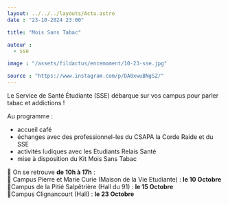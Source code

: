 ```yaml
---
layout: ../../../layouts/Actu.astro
date : "23-10-2024 23:00"

title: "Mois Sans Tabac"

auteur :
  - sse

image : "/assets/fildactus/encemoment/10-23-sse.jpg"

source : "https://www.instagram.com/p/DA0xwuBNgSZ/"
---
```


Le Service de Santé Étudiante (SSE) débarque sur vos campus pour parler tabac et addictions !

Au programme :  
- accueil café  
- échanges avec des professionnel-les du CSAPA la Corde Raide et du SSE  
- activités ludiques avec les Etudiants Relais Santé  
- mise à disposition du Kit Mois Sans Tabac

📅 On se retrouve __de 10h à 17h__ :  
📍 Campus Pierre et Marie Curie (Maison de la Vie Etudiante) : __le 10 Octobre__  
📍Campus de la Pitié Salpêtrière (Hall du 91) : __le 15 Octobre__  
📍Campus Clignancourt (Hall) : __le 23 Octobre__
